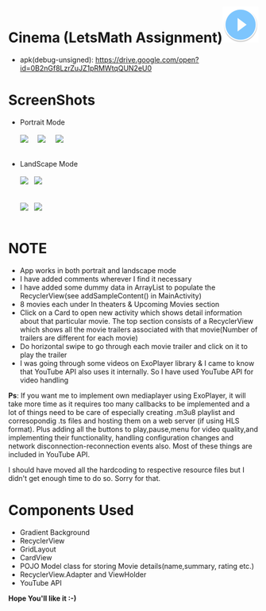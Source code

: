 # Cinema (LetsMath Assignment)<img src="app/src/main/res/mipmap-hdpi/ic_launcher.png" />

- apk(debug-unsigned): https://drive.google.com/open?id=0B2nGf8LzrZuJZ1pRMWtqQUN2eU0

# ScreenShots
- Portrait Mode </br></br>
<img src="https://firebasestorage.googleapis.com/v0/b/delhi06-31a81.appspot.com/o/lm0.jpg?alt=media&token=e85d0730-51ac-4259-8514-6a1d9d94394f"  
width = 250>&nbsp;&nbsp;&nbsp;&nbsp;
<img src="https://firebasestorage.googleapis.com/v0/b/delhi06-31a81.appspot.com/o/lm1.jpg?alt=media&token=795892b7-77ee-4d46-b03a-cec33ce2719a"  
width = 250>&nbsp;&nbsp;&nbsp;&nbsp;
<img src="https://firebasestorage.googleapis.com/v0/b/delhi06-31a81.appspot.com/o/lm2.jpg?alt=media&token=c43da333-316b-47b8-87f3-93a8ca6e4609"  
width = 250>&nbsp;&nbsp; </br></br>

- LandScape Mode </br></br>
<img src="https://firebasestorage.googleapis.com/v0/b/delhi06-31a81.appspot.com/o/lm3.jpg?alt=media&token=aeccd0d3-fae3-4411-a0bb-489fa4c7ddf5"  
width = 420>&nbsp;&nbsp;
<img src="https://firebasestorage.googleapis.com/v0/b/delhi06-31a81.appspot.com/o/lm4.jpg?alt=media&token=9371dfa5-3b56-4127-8609-756537d3aaf2"  
width = 420></br></br></br>
<img src="https://firebasestorage.googleapis.com/v0/b/delhi06-31a81.appspot.com/o/lm5.jpg?alt=media&token=e7807166-1a43-45f6-85c8-66a40d8c9e4f"  
width = 420>&nbsp;&nbsp;
<img src="https://firebasestorage.googleapis.com/v0/b/delhi06-31a81.appspot.com/o/lm6.jpg?alt=media&token=352c7f0b-68bb-46ff-87d7-36d5b24c53ec"  
width = 420>&nbsp;&nbsp; </br></br>

# NOTE
- App works in both portrait and landscape mode
- I have added comments wherever I find it necessary
- I have added some dummy data in ArrayList to populate the RecyclerView(see addSampleContent() in MainActivity)
- 8 movies each under In theaters & Upcoming Movies section
- Click on a Card to open new activity which shows detail information about that particular movie. The top section consists of a 
RecyclerView which shows all the movie trailers associated with that movie(Number of trailers are different for each movie) 
- Do horizontal swipe to go through each movie trailer and click on it to play the trailer
- I was going through some videos on ExoPlayer library & I came to know that YouTube API also uses it internally. So I have used YouTube API
for video handling

<b>Ps</b>: If you want me to implement own mediaplayer using ExoPlayer, it will take more time as it requires too many callbacks to be implemented
and a lot of things need to be care of especially creating .m3u8 playlist and corresopondig .ts files and hosting them on a web server
(if using HLS format). Plus adding all the buttons to play,pause,menu for video quality,and implementing their functionality, handling 
configuration changes and network disconnection-reconnection events also. Most of these things are included in YouTube API. 

I should have moved all the hardcoding to respective resource files but I didn't get enough time to do so. Sorry for that.

# Components Used
- Gradient Background
- RecyclerView
- GridLayout
- CardView
- POJO Model class for storing Movie details(name,summary, rating etc.)
- RecyclerView.Adapter and ViewHolder
- YouTube API

<b> Hope You'll like it :-)
